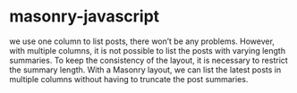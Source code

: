 # masonry-javascript
we use one column to list posts, there won’t be any problems. However, with multiple columns, it is not possible to list the posts with varying length summaries. To keep the consistency of the layout, it is necessary to restrict the summary length. With a Masonry layout, we can list the latest posts in multiple columns without having to truncate the post summaries.
